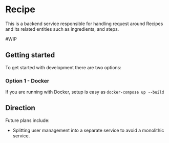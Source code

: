 # Recipe
This is a backend service responsible for handling request around Recipes and its related entities such as 
ingredients, and steps. 

#WIP
## Getting started
To get started with development there are two options:

### Option 1 - Docker
If you are running with Docker, setup is easy as 
`docker-compose up --build` 

## Direction
Future plans include:
 - Splitting user management into a separate service to avoid a monolithic service.
